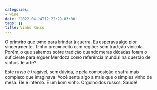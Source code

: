 ```yaml
---
categories:
- wine
date: '2022-04-24T12:22:29-03:00'
tags: []
title: Vinho Russo
---
```


O primeiro que tomo para brindar à guerra. Eu esperava algo pior, sinceramente. Tenho preconceito com regiões sem tradição vinícola. Porém, o que sabemos sobre tradição quando meras décadas foram o suficiente para erguer Mendoza como referência mundial na questão de vinhos de arte?

Este russo é tragável, sem dúvida, e pela composição e safra mais complexo que imaginava. Você sente algo a mais que o simples vinho de mesa. Ele é intenso. É um bom vinho. Orgulho dos russos. Saúde!
